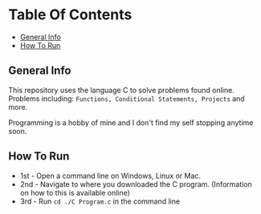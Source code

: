 # Table Of Contents
* [General Info](#general-info)
* [How To Run](#how-to-run)

## General Info
This repository uses the language C to solve problems found online. Problems including: `Functions, Conditional Statements, Projects` and more. 

Programming is a hobby of mine and I don't find my self stopping anytime soon.

## How To Run 
* 1st - Open a command line on Windows, Linux or Mac.
* 2nd - Navigate to where you downloaded the C program. (Information on how to this is available online) 
* 3rd - Run `cd ./C Program.c` in the command line
